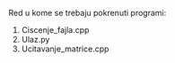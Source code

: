 Red u kome se trebaju pokrenuti programi:
1.   Ciscenje_fajla.cpp
2.   Ulaz.py
3.   Ucitavanje_matrice.cpp
